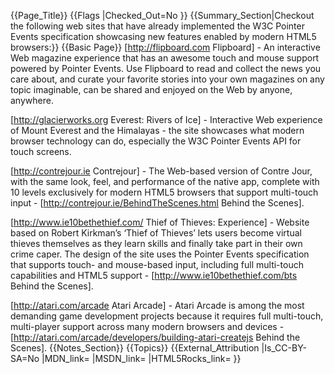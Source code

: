 {{Page_Title}}
{{Flags
|Checked_Out=No
}}
{{Summary_Section|Checkout the following web sites that have already implemented the W3C Pointer Events specification showcasing new features enabled by modern HTML5 browsers:}}
{{Basic Page}}
[http://flipboard.com Flipboard] - An interactive Web magazine experience that has an awesome touch and mouse support powered by Pointer Events. Use Flipboard to read and collect the news you care about, and curate your favorite stories into your own magazines on any topic imaginable, can be shared and enjoyed on the Web by anyone, anywhere.

[http://glacierworks.org Everest: Rivers of Ice] - Interactive Web experience of Mount Everest and the Himalayas - the site showcases what modern browser technology can do, especially the W3C Pointer Events API for touch screens.

[http://contrejour.ie Contrejour] - The Web-based version of Contre Jour, with the same look, feel, and performance of the native app, complete with 10 levels exclusively for modern HTML5 browsers that support multi-touch input - 
[http://contrejour.ie/BehindTheScenes.html Behind the Scenes].

[http://www.ie10bethethief.com/ Thief of Thieves: Experience] - Website based on Robert Kirkman’s ‘Thief of Thieves’ lets users become virtual thieves themselves as they learn skills and finally take part in their own crime caper. The design of the site uses the Pointer Events specification that supports touch- and mouse-based input, including full multi-touch capabilities and HTML5 support - 
[http://www.ie10bethethief.com/bts Behind the Scenes].

[http://atari.com/arcade Atari Arcade] - Atari Arcade is among the most demanding game development projects because it requires full multi-touch, multi-player support across many modern browsers and devices - [http://atari.com/arcade/developers/building-atari-createjs Behind the Scenes].
{{Notes_Section}}
{{Topics}}
{{External_Attribution
|Is_CC-BY-SA=No
|MDN_link=
|MSDN_link=
|HTML5Rocks_link=
}}